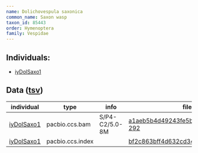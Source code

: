 ```yaml
---
name: Dolichovespula saxonica
common_name: Saxon wasp
taxon_id: 85443
order: Hymenoptera
family: Vespidae
---
```


## Individuals:

  * [iyDolSaxo1](iyDolSaxo1.md)

## Data ([tsv](Dolichovespula_saxonica_data.tsv))

| individual | type | info | file |
| ---------- | ---- | ---- | ---- |
| [iyDolSaxo1](iyDolSaxo1.md) | pacbio.ccs.bam | S/P4-C2/5.0-8M | [a1aeb5b4d49243fe5b725f18a1a56df7-292](https://darwin.cog.sanger.ac.uk/insects/Dolichovespula_saxonica/iyDolSaxo1/genomic_data/pacbio/m64094_200214_134822.ccs.bam) |
| [iyDolSaxo1](iyDolSaxo1.md) | pacbio.ccs.index |  | [bf2c863bff4d632cd342467d44963bbe](https://darwin.cog.sanger.ac.uk/insects/Dolichovespula_saxonica/iyDolSaxo1/genomic_data/pacbio/m64094_200214_134822.ccs.bam.pbi) |
